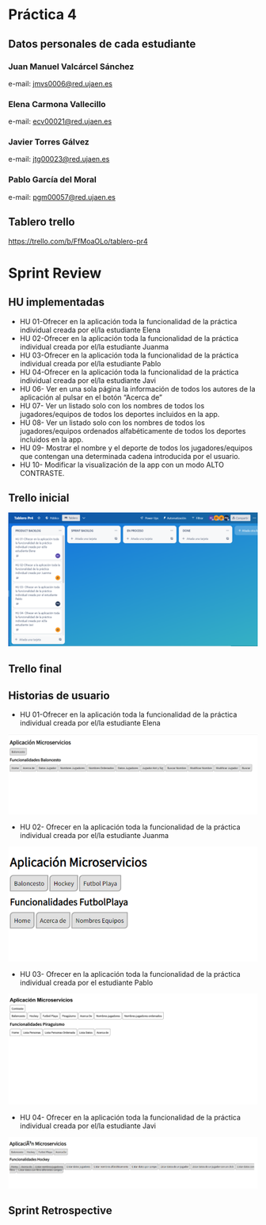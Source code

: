 # Práctica 4

## Datos personales de cada estudiante
### Juan Manuel Valcárcel Sánchez
e-mail: jmvs0006@red.ujaen.es

### Elena Carmona Vallecillo
e-mail: ecv00021@red.ujaen.es

### Javier Torres Gálvez
e-mail: jtg00023@red.ujaen.es

### Pablo García del Moral
e-mail: pgm00057@red.ujaen.es

## Tablero trello
https://trello.com/b/FfMoaOLo/tablero-pr4

# Sprint Review

## HU implementadas
- HU 01-Ofrecer en la aplicación toda la funcionalidad de la práctica individual creada por el/la estudiante Elena
- HU 02-Ofrecer en la aplicación toda la funcionalidad de la práctica individual creada por el/la estudiante Juanma
- HU 03-Ofrecer en la aplicación toda la funcionalidad de la práctica individual creada por el/la estudiante Pablo
- HU 04-Ofrecer en la aplicación toda la funcionalidad de la práctica individual creada por el/la estudiante Javi
- HU 06- Ver en una sola página la información de todos los autores de la aplicación al pulsar en el botón “Acerca de”
- HU 07- Ver un listado solo con los nombres de todos los jugadores/equipos de todos los deportes incluidos en la app.
- HU 08- Ver un listado solo con los nombres de todos los jugadores/equipos ordenados alfabéticamente de todos los deportes incluidos en la app.
- HU 09- Mostrar el nombre y el deporte de todos los jugadores/equipos que contengan una determinada cadena introducida por el usuario.
- HU 10- Modificar la visualización de la app con un modo ALTO CONTRASTE.

## Trello inicial
<img src='imagenes\trello_inicial.png'>

## Trello final

## Historias de usuario 
- HU 01-Ofrecer en la aplicación toda la funcionalidad de la práctica individual creada por el/la estudiante Elena
<img src='imagenes\hu01.png'>

- HU 02- Ofrecer en la aplicación toda la funcionalidad de la práctica individual creada por el/la estudiante Juanma
<img src='imagenes\hu02.png'>

- HU 03- Ofrecer en la aplicación toda la funcionalidad de la práctica individual creada por el estudiante Pablo
<img src='imagenes\hu03.png'>

- HU 04- Ofrecer en la aplicación toda la funcionalidad de la práctica individual creada por el/la estudiante Javi
<img src='imagenes\hu04.png'>


## Sprint Retrospective
